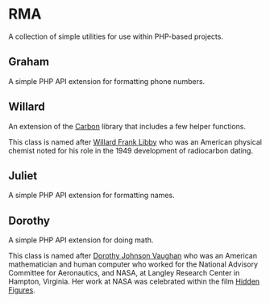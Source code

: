 # RMA

A collection of simple utilities for use within PHP-based projects.

## Graham

A simple PHP API extension for formatting phone numbers.

## Willard

An extension of the [Carbon](http://carbon.nesbot.com/) library that includes a few helper functions.

This class is named after [Willard Frank Libby](https://en.wikipedia.org/wiki/Willard_Libby) who was an American physical chemist noted for his role in the 1949 development of radiocarbon dating.

## Juliet

A simple PHP API extension for formatting names.

## Dorothy

A simple PHP API extension for doing math.

This class is named after [Dorothy Johnson Vaughan](https://en.wikipedia.org/wiki/Dorothy_Vaughan) who was an American mathematician and human computer who worked for the National Advisory Committee for Aeronautics, and NASA, at Langley Research Center in Hampton, Virginia. Her work at NASA was celebrated within the film [Hidden Figures](https://www.imdb.com/title/tt4846340/).

